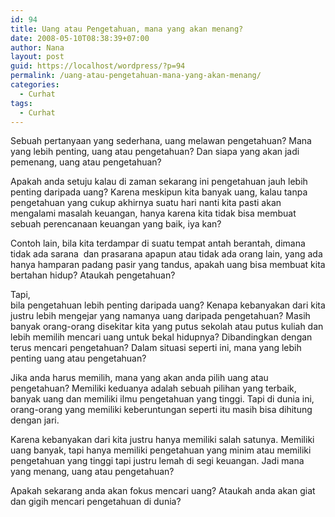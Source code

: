 ```yaml
---
id: 94
title: Uang atau Pengetahuan, mana yang akan menang?
date: 2008-05-10T08:38:39+07:00
author: Nana
layout: post
guid: https://localhost/wordpress/?p=94
permalink: /uang-atau-pengetahuan-mana-yang-akan-menang/
categories:
  - Curhat
tags:
  - Curhat
---
```

Sebuah pertanyaan yang sederhana, uang melawan pengetahuan? Mana yang lebih penting, uang atau pengetahuan? Dan siapa yang akan jadi pemenang, uang atau pengetahuan?

Apakah anda setuju kalau di zaman sekarang ini pengetahuan jauh lebih penting daripada uang? Karena meskipun kita banyak uang, kalau tanpa pengetahuan yang cukup akhirnya suatu hari nanti kita pasti akan mengalami masalah keuangan, hanya karena kita tidak bisa membuat sebuah perencanaan keuangan yang baik, iya kan?

Contoh lain, bila kita terdampar di suatu tempat antah berantah, dimana tidak ada sarana  dan prasarana apapun atau tidak ada orang lain, yang ada hanya hamparan padang pasir yang tandus, apakah uang bisa membuat kita bertahan hidup? Ataukah pengetahuan?

Tapi,  
bila pengetahuan lebih penting daripada uang? Kenapa kebanyakan dari kita justru lebih mengejar yang namanya uang daripada pengetahuan? Masih banyak orang-orang disekitar kita yang putus sekolah atau putus kuliah dan lebih memilih mencari uang untuk bekal hidupnya? Dibandingkan dengan terus mencari pengetahuan? Dalam situasi seperti ini, mana yang lebih penting uang atau pengetahuan?

Jika anda harus memilih, mana yang akan anda pilih uang atau pengetahuan? Memiliki keduanya adalah sebuah pilihan yang terbaik, banyak uang dan memiliki ilmu pengetahuan yang tinggi. Tapi di dunia ini, orang-orang yang memiliki keberuntungan seperti itu masih bisa dihitung dengan jari.

Karena kebanyakan dari kita justru hanya memiliki salah satunya. Memiliki uang banyak, tapi hanya memiliki pengetahuan yang minim atau memiliki pengetahuan yang tinggi tapi justru lemah di segi keuangan. Jadi mana yang menang, uang atau pengetahuan?

Apakah sekarang anda akan fokus mencari uang? Ataukah anda akan giat dan gigih mencari pengetahuan di dunia?